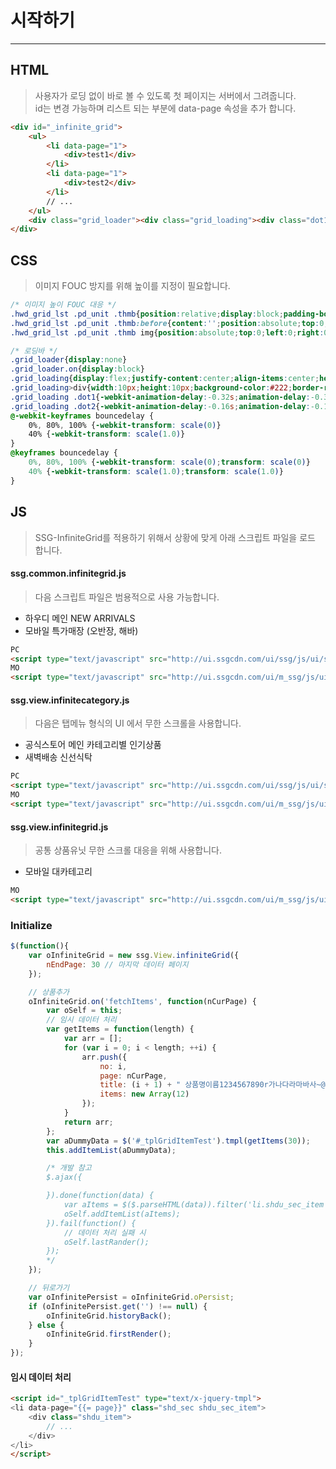 # 시작하기
---

## HTML
> 사용자가 로딩 없이 바로 볼 수 있도록 첫 페이지는 서버에서 그려줍니다. <br> id는 변경 가능하며 리스트 되는 부분에 data-page 속성을 추가 합니다.

```html
<div id="_infinite_grid">
	<ul>
		<li data-page="1">
		    <div>test1</div>
		</li>
		<li data-page="1">
		    <div>test2</div>
		</li>
		// ...
	</ul>
	<div class="grid_loader"><div class="grid_loading"><div class="dot1"></div><div class="dot2"></div><div class="dot3"></div></div></div>
</div>
```

## CSS
> 이미지 FOUC 방지를 위해 높이를 지정이 필요합니다.

```css
/* 이미지 높이 FOUC 대응 */
.hwd_grid_lst .pd_unit .thmb{position:relative;display:block;padding-bottom:100%}
.hwd_grid_lst .pd_unit .thmb:before{content:'';position:absolute;top:0;left:0;width:100%;height:100%;background:rgba(0,0,0,0.03)}
.hwd_grid_lst .pd_unit .thmb img{position:absolute;top:0;left:0;right:0;bottom:0;max-width:100%;max-height:100%;object-fit:cover}

/* 로딩바 */
.grid_loader{display:none}
.grid_loader.on{display:block}
.grid_loading{display:flex;justify-content:center;align-items:center;height:80px;overflow:hidden}
.grid_loading>div{width:10px;height:10px;background-color:#222;border-radius:100%;display:inline-block;margin:0 3px;-webkit-animation:bouncedelay 1.4s infinite ease-in-out both;animation:bouncedelay 1.4s infinite ease-in-out both}
.grid_loading .dot1{-webkit-animation-delay:-0.32s;animation-delay:-0.32s}
.grid_loading .dot2{-webkit-animation-delay:-0.16s;animation-delay:-0.16s}
@-webkit-keyframes bouncedelay {
	0%, 80%, 100% {-webkit-transform: scale(0)}
	40% {-webkit-transform: scale(1.0)}
}
@keyframes bouncedelay {
	0%, 80%, 100% {-webkit-transform: scale(0);transform: scale(0)}
	40% {-webkit-transform: scale(1.0);transform: scale(1.0)}
}
```


## JS
> SSG-InfiniteGrid를 적용하기 위해서 상황에 맞게 아래 스크립트 파일을 로드 합니다.

#### ssg.common.infinitegrid.js
> 다음 스크립트 파일은 범용적으로 사용 가능합니다.
* 하우디 메인 NEW ARRIVALS
* 모바일 특가매장 (오반장, 해바)

```html
PC
<script type="text/javascript" src="http://ui.ssgcdn.com/ui/ssg/js/ui/ssg.common.infinitegrid.js"></script>
MO
<script type="text/javascript" src="http://ui.ssgcdn.com/ui/m_ssg/js/ui-renew/ssg.common.infinitegrid.js"></script>
```

#### ssg.view.infinitecategory.js
> 다음은 탭메뉴 형식의 UI 에서 무한 스크롤을 사용합니다.
* 공식스토어 메인 카테고리별 인기상품
* 새벽배송 신선식탁

```html
PC
<script type="text/javascript" src="http://ui.ssgcdn.com/ui/ssg/js/ui/ssg.view.infinitecategory.js"></script>
MO
<script type="text/javascript" src="http://ui.ssgcdn.com/ui/m_ssg/js/ui-renew/ssg.view.infinitecategory.js"></script>
```


#### ssg.view.infinitegrid.js
> 공통 상품유닛 무한 스크롤 대응을 위해 사용합니다.
* 모바일 대카테고리

```html
MO
<script type="text/javascript" src="http://ui.ssgcdn.com/ui/m_ssg/js/ui-renew/ssg.view.infinitegrid.js"></script>
```

### Initialize
```js
$(function(){
    var oInfiniteGrid = new ssg.View.infiniteGrid({
        nEndPage: 30 // 마지막 데이터 페이지
    });

    // 상품추가
    oInfiniteGrid.on('fetchItems', function(nCurPage) {
        var oSelf = this;
        // 임시 데이터 처리
        var getItems = function(length) {
            var arr = [];
            for (var i = 0; i < length; ++i) {
                arr.push({
                    no: i,
                    page: nCurPage,
                    title: (i + 1) + " 상품명이름1234567890r가나다라마바사~@#$%^&*()_+",
                    items: new Array(12)
                });
            }
            return arr;
        };
        var aDummyData = $('#_tplGridItemTest').tmpl(getItems(30));
        this.addItemList(aDummyData);

        /* 개발 참고
        $.ajax({

        }).done(function(data) {
            var aItems = $($.parseHTML(data)).filter('li.shdu_sec_item');
            oSelf.addItemList(aItems);
        }).fail(function() {
            // 데이터 처리 실패 시
            oSelf.lastRander();
        });
        */
    });

    // 뒤로가기
    var oInfinitePersist = oInfiniteGrid.oPersist;
    if (oInfinitePersist.get('') !== null) {
        oInfiniteGrid.historyBack();
    } else {
        oInfiniteGrid.firstRender();
    }
});
```

#### 임시 데이터 처리
```html
<script id="_tplGridItemTest" type="text/x-jquery-tmpl">
<li data-page="{{= page}}" class="shd_sec shdu_sec_item">
	<div class="shdu_item">
        // ...
	</div>
</li>
</script>
```
